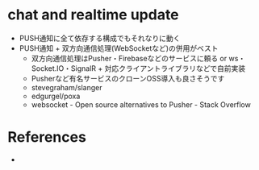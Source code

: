 chat and realtime update
=========================

+ PUSH通知に全て依存する構成でもそれなりに動く
+ PUSH通知 + 双方向通信処理(WebSocketなど)の併用がベスト
  + 双方向通信処理はPusher・Firebaseなどのサービスに頼る or ws・Socket.IO・SignalR + 対応クライアントライブラリなどで自前実装
  + Pusherなど有名サービスのクローンOSS導入も良さそうです
  + stevegraham/slanger
  + edgurgel/poxa
  + websocket - Open source alternatives to Pusher - Stack Overflow


# References

+ [](http://qiita.com/mono0926/items/bb7fdd912bc338096f57)

